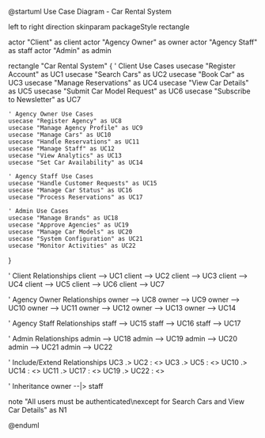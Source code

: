 @startuml Use Case Diagram - Car Rental System

left to right direction
skinparam packageStyle rectangle

actor "Client" as client
actor "Agency Owner" as owner
actor "Agency Staff" as staff
actor "Admin" as admin

rectangle "Car Rental System" {
    ' Client Use Cases
    usecase "Register Account" as UC1
    usecase "Search Cars" as UC2
    usecase "Book Car" as UC3
    usecase "Manage Reservations" as UC4
    usecase "View Car Details" as UC5
    usecase "Submit Car Model Request" as UC6
    usecase "Subscribe to Newsletter" as UC7

    ' Agency Owner Use Cases
    usecase "Register Agency" as UC8
    usecase "Manage Agency Profile" as UC9
    usecase "Manage Cars" as UC10
    usecase "Handle Reservations" as UC11
    usecase "Manage Staff" as UC12
    usecase "View Analytics" as UC13
    usecase "Set Car Availability" as UC14

    ' Agency Staff Use Cases
    usecase "Handle Customer Requests" as UC15
    usecase "Manage Car Status" as UC16
    usecase "Process Reservations" as UC17

    ' Admin Use Cases
    usecase "Manage Brands" as UC18
    usecase "Approve Agencies" as UC19
    usecase "Manage Car Models" as UC20
    usecase "System Configuration" as UC21
    usecase "Monitor Activities" as UC22
}

' Client Relationships
client --> UC1
client --> UC2
client --> UC3
client --> UC4
client --> UC5
client --> UC6
client --> UC7

' Agency Owner Relationships
owner --> UC8
owner --> UC9
owner --> UC10
owner --> UC11
owner --> UC12
owner --> UC13
owner --> UC14

' Agency Staff Relationships
staff --> UC15
staff --> UC16
staff --> UC17

' Admin Relationships
admin --> UC18
admin --> UC19
admin --> UC20
admin --> UC21
admin --> UC22

' Include/Extend Relationships
UC3 .> UC2 : <<include>>
UC3 .> UC5 : <<include>>
UC10 .> UC14 : <<include>>
UC11 .> UC17 : <<include>>
UC19 .> UC22 : <<include>>

' Inheritance
owner --|> staff

note "All users must be authenticated\nexcept for Search Cars and View Car Details" as N1

@enduml
